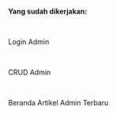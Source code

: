 <p><b>Yang sudah dikerjakan: </b><p><br>
<p>Login Admin</p><br>
<p>CRUD Admin</p><br>
<p>Beranda Artikel Admin Terbaru</p><br>